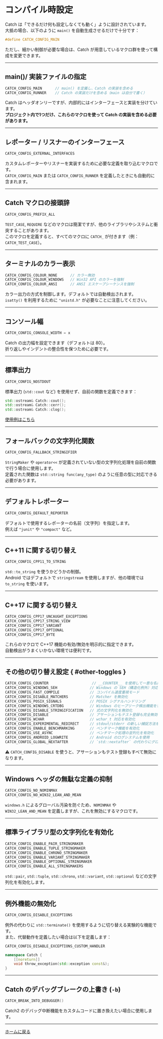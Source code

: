 # コンパイル時設定

Catch は「できるだけ何も設定しなくても動く」ように設計されています。  
大抵の場合、以下のように `main()` を自動生成させるだけで十分です：

```cpp
#define CATCH_CONFIG_MAIN
```

ただし、細かい制御が必要な場合は、Catch が用意しているマクロ群を使って構成を変更できます。

---

## main()/ 実装ファイルの指定

```cpp
CATCH_CONFIG_MAIN      // main() を定義し、Catch の実装を含める
CATCH_CONFIG_RUNNER    // Catch の実装だけを含める（main は自分で書く）
```

Catch はヘッダオンリーですが、内部的にはインターフェースと実装を分けています。  
**プロジェクト内で1つだけ、これらのマクロを使って Catch の実装を含める必要があります。**

---

## レポーター / リスナーのインターフェース

```cpp
CATCH_CONFIG_EXTERNAL_INTERFACES
```

カスタムレポーターやリスナーを実装するために必要な定義を取り込むマクロです。  
`CATCH_CONFIG_MAIN` または `CATCH_CONFIG_RUNNER` を定義したときにも自動的に含まれます。

---

## Catch マクロの接頭辞

```cpp
CATCH_CONFIG_PREFIX_ALL
```

`TEST_CASE`, `REQUIRE` などのマクロは簡潔ですが、他のライブラリやシステムと衝突することがあります。  
このマクロを定義すると、すべてのマクロに `CATCH_` が付きます（例：`CATCH_TEST_CASE`）。

---

## ターミナルのカラー表示

```cpp
CATCH_CONFIG_COLOUR_NONE      // カラー無効
CATCH_CONFIG_COLOUR_WINDOWS   // Win32 API のカラーを強制
CATCH_CONFIG_COLOUR_ANSI      // ANSI エスケープシーケンスを強制
```

カラー出力の方式を制御します。デフォルトでは自動検出されます。  
`isatty()` を利用するために `"unistd.h"` が必要なことに注意してください。

---

## コンソール幅

```cpp
CATCH_CONFIG_CONSOLE_WIDTH = x
```

Catch の出力幅を設定できます（デフォルトは 80）。  
折り返しやインデントの整合性を保つために必要です。

---

## 標準出力

```cpp
CATCH_CONFIG_NOSTDOUT
```

標準出力 (`std::cout` など) を使用せず、自前の関数を定義できます：

```cpp
std::ostream& Catch::cout();
std::ostream& Catch::cerr();
std::ostream& Catch::clog();
```

[使用例はこちら](../examples/231-Cfg-OutputStreams.cpp)

---

## フォールバックの文字列化関数

```cpp
CATCH_CONFIG_FALLBACK_STRINGIFIER
```

`StringMaker` や `operator<<` が定義されていない型の文字列化処理を自前の関数で行う場合に使用します。  
定義された関数は `std::string func(any_type)` のように任意の型に対応できる必要があります。

---

## デフォルトレポーター

```cpp
CATCH_CONFIG_DEFAULT_REPORTER
```

デフォルトで使用するレポーターの名前（文字列）を指定します。  
例えば `"junit"` や `"compact"` など。

---

## C++11 に関する切り替え

```cpp
CATCH_CONFIG_CPP11_TO_STRING
```

`std::to_string` を使うかどうかの制御。  
Android ではデフォルトで `stringstream` を使用しますが、他の環境では `to_string` を使います。

---

## C++17 に関する切り替え

```cpp
CATCH_CONFIG_CPP17_UNCAUGHT_EXCEPTIONS
CATCH_CONFIG_CPP17_STRING_VIEW
CATCH_CONFIG_CPP17_VARIANT
CATCH_CONFIG_CPP17_OPTIONAL
CATCH_CONFIG_CPP17_BYTE
```

これらのマクロで C++17 機能の有効/無効を明示的に指定できます。  
自動検出がうまくいかない環境では便利です。

---

## その他の切り替え設定 { #other-toggles }

```cpp
CATCH_CONFIG_COUNTER                    // __COUNTER__ を使用して一意な名前を生成
CATCH_CONFIG_WINDOWS_SEH               // Windows の SEH（構造化例外）対応
CATCH_CONFIG_FAST_COMPILE              // コンパイル速度重視モード
CATCH_CONFIG_DISABLE_MATCHERS          // Matcher を無効化
CATCH_CONFIG_POSIX_SIGNALS             // POSIX シグナルハンドリング
CATCH_CONFIG_WINDOWS_CRTDBG            // Windows のヒープリーク検出機能を有効化
CATCH_CONFIG_DISABLE_STRINGIFICATION   // 式の文字列化を無効化
CATCH_CONFIG_DISABLE                   // アサーションもテスト登録も完全無効
CATCH_CONFIG_WCHAR                     // wchar_t 対応を有効化
CATCH_CONFIG_EXPERIMENTAL_REDIRECT     // stdout/stderr の新しい捕捉方法を有効化
CATCH_CONFIG_ENABLE_BENCHMARKING       // ベンチマーク機能を有効化
CATCH_CONFIG_USE_ASYNC                 // ベンチマーク処理の並列化を有効化
CATCH_CONFIG_ANDROID_LOGWRITE          // Android のログシステムを使用
CATCH_CONFIG_GLOBAL_NEXTAFTER          // `std::nextafter` の代わりにグローバル関数を使用
```

⚠️ `CATCH_CONFIG_DISABLE` を使うと、アサーションもテスト登録もすべて無効になります。

---

## Windows ヘッダの無駄な定義の抑制

```cpp
CATCH_CONFIG_NO_NOMINMAX
CATCH_CONFIG_NO_WIN32_LEAN_AND_MEAN
```

`windows.h` によるグローバル汚染を防ぐため、`NOMINMAX` や `WIN32_LEAN_AND_MEAN` を定義しますが、これを無効にするマクロです。

---

## 標準ライブラリ型の文字列化を有効化

```cpp
CATCH_CONFIG_ENABLE_PAIR_STRINGMAKER
CATCH_CONFIG_ENABLE_TUPLE_STRINGMAKER
CATCH_CONFIG_ENABLE_CHRONO_STRINGMAKER
CATCH_CONFIG_ENABLE_VARIANT_STRINGMAKER
CATCH_CONFIG_ENABLE_OPTIONAL_STRINGMAKER
CATCH_CONFIG_ENABLE_ALL_STRINGMAKERS
```

`std::pair`, `std::tuple`, `std::chrono`, `std::variant`, `std::optional` などの文字列化を有効化します。

---

## 例外機能の無効化

```cpp
CATCH_CONFIG_DISABLE_EXCEPTIONS
```

例外の代わりに `std::terminate()` を使用するように切り替える実験的な機能です。  
また、代替動作を定義したい場合は以下を定義します：

```cpp
CATCH_CONFIG_DISABLE_EXCEPTIONS_CUSTOM_HANDLER

namespace Catch {
    [[noreturn]]
    void throw_exception(std::exception const&);
}
```

---

## Catch のデバッグブレークの上書き (`-b`)

```cpp
CATCH_BREAK_INTO_DEBUGGER()
```

Catch2 のデバッグ中断機能をカスタムコードに置き換えたい場合に使用します。

---

[ホームに戻る](Readme.md)
